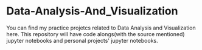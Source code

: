 # Data-Analysis-And_Visualization
You can find my practice projetcs related to Data Analysis and Visualization here. This repository will have code alongs(with the source mentioned) jupyter notebooks and personal projects' jupyter notebooks.
